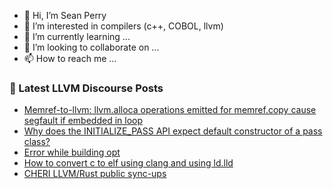 - 👋 Hi, I’m Sean Perry
- 👀 I’m interested in compilers (c++, COBOL, llvm)
- 🌱 I’m currently learning ...
- 💞️ I’m looking to collaborate on ...
- 📫 How to reach me ...

<!---
s66perry/s66perry is a ✨ special ✨ repository because its `README.md` (this file) appears on your GitHub profile.
You can click the Preview link to take a look at your changes.
--->
### 📕 Latest LLVM Discourse Posts

<!-- DISCOURSE-LLVM:START -->
- [Memref-to-llvm: llvm.alloca operations emitted for memref.copy cause segfault if embedded in loop](https://discourse.llvm.org/t/memref-to-llvm-llvm-alloca-operations-emitted-for-memref-copy-cause-segfault-if-embedded-in-loop/65850#post_5)
- [Why does the INITIALIZE_PASS API expect default constructor of a pass class?](https://discourse.llvm.org/t/why-does-the-initialize-pass-api-expect-default-constructor-of-a-pass-class/65904#post_1)
- [Error while building opt](https://discourse.llvm.org/t/error-while-building-opt/65903#post_1)
- [How to convert c to elf using clang and using ld.lld](https://discourse.llvm.org/t/how-to-convert-c-to-elf-using-clang-and-using-ld-lld/65743#post_5)
- [CHERI LLVM/Rust public sync-ups](https://discourse.llvm.org/t/cheri-llvm-rust-public-sync-ups/62815#post_12)
<!-- DISCOURSE-LLVM:END -->
